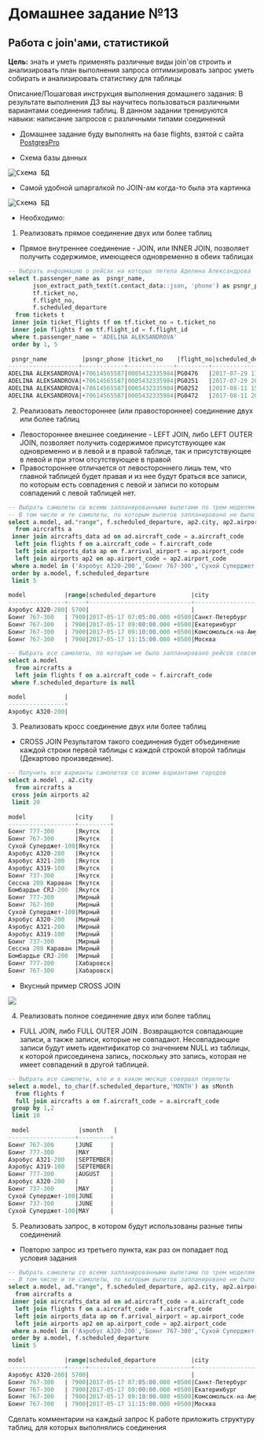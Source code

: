 # Домашнее задание №13
## Работа с join'ами, статистикой

**Цель:**
знать и уметь применять различные виды join'ов
строить и анализировать план выполнения запроса
оптимизировать запрос
уметь собирать и анализировать статистику для таблицы

Описание/Пошаговая инструкция выполнения домашнего задания:
В результате выполнения ДЗ вы научитесь пользоваться
различными вариантами соединения таблиц.
В данном задании тренируются навыки: написание запросов с различными типами соединений

* Домашнее задание буду выполнять на базе flights, взятой с сайта [PostgresPro](https://postgrespro.ru/education/demodb)

* Схема базы данных
<kbd>
  <img src="https://github.com/AleksMinin/otus-pgsql-dba-dev/raw/main/HomeWork_13/images/schema_db.jpg" alt="Схема БД" caption="Схема БД"/>
</kbd>

* Самой удобной шпаргалкой по JOIN-ам когда-то была эта картинка
<kbd>
  <img src="https://github.com/AleksMinin/otus-pgsql-dba-dev/raw/main/HomeWork_13/images/SQL_JOINS.png" alt="Схема БД" caption="Схема БД"/>
</kbd>

* Необходимо:
1. Реализовать прямое соединение двух или более таблиц
* Прямое внутреннее соединение - JOIN, или INNER JOIN, позволяет получить содержимое, имеющееся одновременно в обеих таблицах
```sql
-- Выбрать информацию о рейсах на которых летела Аделина Александрова
select t.passenger_name as  psngr_name,
       json_extract_path_text(t.contact_data::json, 'phone') as psngr_phone,
       tf.ticket_no,
       f.flight_no,
       f.scheduled_departure
  from tickets t  
 inner join ticket_flights tf on tf.ticket_no = t.ticket_no
 inner join flights f on tf.flight_id = f.flight_id
 where t.passenger_name = 'ADELINA ALEKSANDROVA'
 order by 1, 5
 
 psngr_name          |psngr_phone |ticket_no    |flight_no|scheduled_departure          |
--------------------+------------+-------------+---------+-----------------------------+
ADELINA ALEKSANDROVA|+70614565587|0005432335984|PG0476   |2017-07-29 11:45:00.000 +0500|
ADELINA ALEKSANDROVA|+70614565587|0005432335984|PG0251   |2017-07-29 20:05:00.000 +0500|
ADELINA ALEKSANDROVA|+70614565587|0005432335984|PG0252   |2017-08-11 15:05:00.000 +0500|
ADELINA ALEKSANDROVA|+70614565587|0005432335984|PG0472   |2017-08-11 20:30:00.000 +0500|
```

2. Реализовать левостороннее (или правостороннее) соединение двух или более таблиц
* Левостороннее внешнее соединение - LEFT JOIN, либо LEFT OUTER JOIN, позволяет получить содержимое присутствующее как одновременно и в левой и в правой таблице, так и присутствующее в левой и при этом отсутствующее в правой
* Правостороннее отличается от левостороннего лишь тем, что главной таблицей будет правая и из нее будут браться все записи, по которым есть совпадения с левой и записи по которым совпадений с левой таблицей нет.

```sql
-- Выбрать самолеты со всеми запланированными вылетами по трем моделям самолетов, с указанием города и аэропорта назначения.
-- В том числе и те самолеты, по которым вылетов запланировано не было
select a.model, ad."range", f.scheduled_departure, ap2.city, ap2.airport_name
  from aircrafts a
 inner join aircrafts_data ad on ad.aircraft_code = a.aircraft_code
  left join flights f on a.aircraft_code = f.aircraft_code
  left join airports_data ap on f.arrival_airport = ap.airport_code
  left join airports ap2 on ap.airport_code = ap2.airport_code
 where a.model in ('Аэробус A320-200','Боинг 767-300','Сухой Суперджет-100')
 order by a.model, f.scheduled_departure
 limit 5
  
model           |range|scheduled_departure          |city                |airport_name|
----------------+-----+-----------------------------+--------------------+------------+
Аэробус A320-200| 5700|                             |                    |            |
Боинг 767-300   | 7900|2017-05-17 07:05:00.000 +0500|Санкт-Петербург     |Пулково     |
Боинг 767-300   | 7900|2017-05-17 09:00:00.000 +0500|Екатеринбург        |Кольцово    |
Боинг 767-300   | 7900|2017-05-17 09:10:00.000 +0500|Комсомольск-на-Амуре|Хурба       |
Боинг 767-300   | 7900|2017-05-17 11:15:00.000 +0500|Москва              |Домодедово  |  

-- Выбрать все самолеты, по которым не было запланировано рейсов совсем (самолет еще не использовался)
select a.model
  from aircrafts a
  left join flights f on a.aircraft_code = f.aircraft_code
 where f.scheduled_departure is null

model           |
----------------+
Аэробус A320-200|  
``` 

3. Реализовать кросс соединение двух или более таблиц
* CROSS JOIN Результатом такого соединения будет объединение каждой строки первой таблицы с каждой строкой второй таблицы (Декартово произведение).
```sql
-- Получить все варианты самолетов со всеми вариантами городов
select a.model , a2.city 
  from aircrafts a 
 cross join airports a2 
 limit 20
 
model              |city     |
-------------------+---------+
Боинг 777-300      |Якутск   |
Боинг 767-300      |Якутск   |
Сухой Суперджет-100|Якутск   |
Аэробус A320-200   |Якутск   |
Аэробус A321-200   |Якутск   |
Аэробус A319-100   |Якутск   |
Боинг 737-300      |Якутск   |
Сессна 208 Караван |Якутск   |
Бомбардье CRJ-200  |Якутск   |
Боинг 777-300      |Мирный   |
Боинг 767-300      |Мирный   |
Сухой Суперджет-100|Мирный   |
Аэробус A320-200   |Мирный   |
Аэробус A321-200   |Мирный   |
Аэробус A319-100   |Мирный   |
Боинг 737-300      |Мирный   |
Сессна 208 Караван |Мирный   |
Бомбардье CRJ-200  |Мирный   |
Боинг 777-300      |Хабаровск|
Боинг 767-300      |Хабаровск| 
```
* Вкусный пример CROSS JOIN
<kbd>
  <img src="https://github.com/AleksMinin/otus-pgsql-dba-dev/raw/main/HomeWork_13/images/dinner.png"/>
</kbd>

4. Реализовать полное соединение двух или более таблиц
* FULL JOIN, либо FULL OUTER JOIN . Возвращаются совпадающие записи, а также записи, которые не совпадают. Несовпадающие записи будут иметь идентификатор со значением NULL из таблицы, к которой присоединена запись, поскольку это запись, которая не имеет совпадений в другой таблицей.
```sql
-- Выбрать все самолеты, кто и в каком месяце совершал перелеты
select a.model, to_char(f.scheduled_departure,'MONTH') as sMonth
  from flights f
  full join aircrafts a on f.aircraft_code = a.aircraft_code
 group by 1,2 
 limit 10
 
 model              |smonth   |
-------------------+---------+
Боинг 767-300      |JUNE     |
Боинг 777-300      |MAY      |
Аэробус A321-200   |SEPTEMBER|
Аэробус A319-100   |SEPTEMBER|
Боинг 777-300      |AUGUST   |
Аэробус A320-200   |         |
Боинг 737-300      |MAY      |
Сухой Суперджет-100|JUNE     |
Боинг 737-300      |JUNE     |
Сухой Суперджет-100|MAY      |
```

5. Реализовать запрос, в котором будут использованы разные типы соединений
* Повторю запрос из третьего пункта, как раз он попадает под условия задания
```sql
-- Выбрать самолеты со всеми запланированными вылетами по трем моделям самолетов, с указанием города и аэропорта назначения.
-- В том числе и те самолеты, по которым вылетов запланировано не было
select a.model, ad."range", f.scheduled_departure, ap2.city, ap2.airport_name
  from aircrafts a
 inner join aircrafts_data ad on ad.aircraft_code = a.aircraft_code
  left join flights f on a.aircraft_code = f.aircraft_code
  left join airports_data ap on f.arrival_airport = ap.airport_code
  left join airports ap2 on ap.airport_code = ap2.airport_code
 where a.model in ('Аэробус A320-200','Боинг 767-300','Сухой Суперджет-100')
 order by a.model, f.scheduled_departure
 limit 5
  
model           |range|scheduled_departure          |city                |airport_name|
----------------+-----+-----------------------------+--------------------+------------+
Аэробус A320-200| 5700|                             |                    |            |
Боинг 767-300   | 7900|2017-05-17 07:05:00.000 +0500|Санкт-Петербург     |Пулково     |
Боинг 767-300   | 7900|2017-05-17 09:00:00.000 +0500|Екатеринбург        |Кольцово    |
Боинг 767-300   | 7900|2017-05-17 09:10:00.000 +0500|Комсомольск-на-Амуре|Хурба       |
Боинг 767-300   | 7900|2017-05-17 11:15:00.000 +0500|Москва              |Домодедово  |  
```

Сделать комментарии на каждый запрос
К работе приложить структуру таблиц, для которых
выполнялись соединения